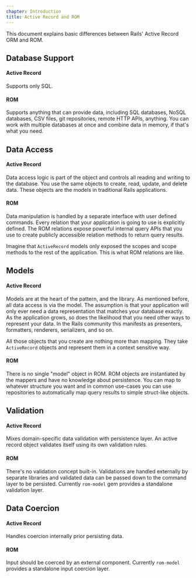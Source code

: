 ```yaml
---
chapter: Introduction
title: Active Record and ROM
---
```


This document explains basic differences between Rails' Active Record ORM and ROM.

## Database Support

#### Active Record

Supports only SQL.

#### ROM

Supports anything that can provide data, including SQL databases, NoSQL
databases, CSV files, git repositories, remote HTTP APIs, anything. You can work
with multiple databases at once and combine data in memory, if that's what you
need.

## Data Access

#### Active Record

Data access logic is part of the object and controls all reading and writing to
the database. You use the same objects to create, read, update, and delete data.
These objects are the models in traditional Rails applications.

#### ROM

Data manipulation is handled by a separate interface with user defined commands.
Every relation that your application is going to use is explicitly defined. The
ROM relations expose powerful internal query APIs that you use to create
publicly accessible relation methods to return query results.

Imagine that `ActiveRecord` models only exposed the scopes and scope methods to
the rest of the application. This is what ROM relations are like.

## Models

#### Active Record

Models are at the heart of the pattern, and the library. As mentioned before,
all data access is via the model. The assumption is that your application will
only ever need a data representation that matches your database exactly. As the
application grows, so does the likelihood that you need other ways to represent
your data. In the Rails community this manifests as presenters, formatters,
renderers, serializers, and so on.

All those objects that you create are nothing more than mapping. They take
`ActiveRecord` objects and represent them in a context sensitive way.

#### ROM

There is no single "model" object in ROM. ROM objects are instantiated by
the mappers and have no knowledge about persistence. You can map to whatever
structure you want and in common use-cases you can use repositories to
automatically map query results to simple struct-like objects.

## Validation

#### Active Record

Mixes domain-specific data validation with persistence layer. An active record
object validates itself using its own validation rules.

#### ROM

There's no validation concept built-in. Validations are handled externally by
separate libraries and validated data can be passed down to the command layer to
be persisted. Currently `rom-model` gem provides a standalone validation layer.

## Data Coercion

#### Active Record

Handles coercion internally prior persisting data.

#### ROM

Input should be coerced by an external component. Currently `rom-model` provides
a standalone input coercion layer.
